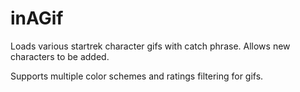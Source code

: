 # inAGif

Loads various startrek character gifs with catch phrase.  Allows new characters to be added.

Supports multiple color schemes and ratings filtering for gifs.  
